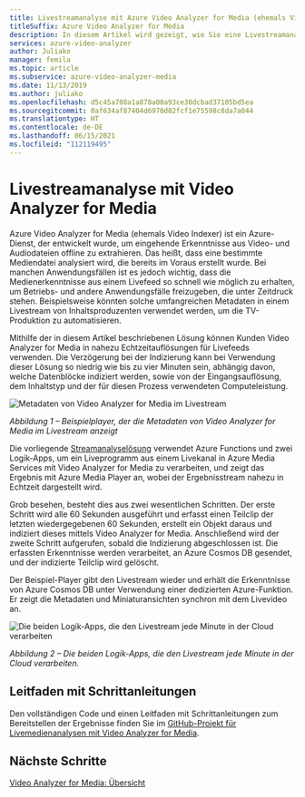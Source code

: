 ```yaml
---
title: Livestreamanalyse mit Azure Video Analyzer for Media (ehemals Video Indexer)
titleSuffix: Azure Video Analyzer for Media
description: In diesem Artikel wird gezeigt, wie Sie eine Livestreamanalyse mit Azure Video Analyzer for Media (ehemals Video Indexer) durchführen.
services: azure-video-analyzer
author: Juliako
manager: femila
ms.topic: article
ms.subservice: azure-video-analyzer-media
ms.date: 11/13/2019
ms.author: juliako
ms.openlocfilehash: d5c45a708a1a878a00a93ce30dcbad37105bd5ea
ms.sourcegitcommit: 0af634af87404d6970d82fcf1e75598c8da7a044
ms.translationtype: HT
ms.contentlocale: de-DE
ms.lasthandoff: 06/15/2021
ms.locfileid: "112119495"
---
```

# <a name="live-stream-analysis-with-video-analyzer-for-media"></a>Livestreamanalyse mit Video Analyzer for Media

Azure Video Analyzer for Media (ehemals Video Indexer) ist ein Azure-Dienst, der entwickelt wurde, um eingehende Erkenntnisse aus Video- und Audiodateien offline zu extrahieren. Das heißt, dass eine bestimmte Mediendatei analysiert wird, die bereits im Voraus erstellt wurde. Bei manchen Anwendungsfällen ist es jedoch wichtig, dass die Medienerkenntnisse aus einem Livefeed so schnell wie möglich zu erhalten, um Betriebs- und andere Anwendungsfälle freizugeben, die unter Zeitdruck stehen. Beispielsweise könnten solche umfangreichen Metadaten in einem Livestream von Inhaltsproduzenten verwendet werden, um die TV-Produktion zu automatisieren.

Mithilfe der in diesem Artikel beschriebenen Lösung können Kunden Video Analyzer for Media in nahezu Echtzeitauflösungen für Livefeeds verwenden. Die Verzögerung bei der Indizierung kann bei Verwendung dieser Lösung so niedrig wie bis zu vier Minuten sein, abhängig davon, welche Datenblöcke indiziert werden, sowie von der Eingangsauflösung, dem Inhaltstyp und der für diesen Prozess verwendeten Computeleistung.

![Metadaten von Video Analyzer for Media im Livestream](./media/live-stream-analysis/live-stream-analysis01.png)

*Abbildung 1 – Beispielplayer, der die Metadaten von Video Analyzer for Media im Livestream anzeigt*

Die vorliegende [Streamanalyselösung](https://aka.ms/livestreamanalysis) verwendet Azure Functions und zwei Logik-Apps, um ein Liveprogramm aus einem Livekanal in Azure Media Services mit Video Analyzer for Media zu verarbeiten, und zeigt das Ergebnis mit Azure Media Player an, wobei der Ergebnisstream nahezu in Echtzeit dargestellt wird.

Grob besehen, besteht dies aus zwei wesentlichen Schritten. Der erste Schritt wird alle 60 Sekunden ausgeführt und erfasst einen Teilclip der letzten wiedergegebenen 60 Sekunden, erstellt ein Objekt daraus und indiziert dieses mittels Video Analyzer for Media. Anschließend wird der zweite Schritt aufgerufen, sobald die Indizierung abgeschlossen ist. Die erfassten Erkenntnisse werden verarbeitet, an Azure Cosmos DB gesendet, und der indizierte Teilclip wird gelöscht.

Der Beispiel-Player gibt den Livestream wieder und erhält die Erkenntnisse von Azure Cosmos DB unter Verwendung einer dedizierten Azure-Funktion. Er zeigt die Metadaten und Miniaturansichten synchron mit dem Livevideo an.

![Die beiden Logik-Apps, die den Livestream jede Minute in der Cloud verarbeiten](./media/live-stream-analysis/live-stream-analysis02.png)

*Abbildung 2 – Die beiden Logik-Apps, die den Livestream jede Minute in der Cloud verarbeiten.*

## <a name="step-by-step-guide"></a>Leitfaden mit Schrittanleitungen 

Den vollständigen Code und einen Leitfaden mit Schrittanleitungen zum Bereitstellen der Ergebnisse finden Sie im [GitHub-Projekt für Livemedienanalysen mit Video Analyzer for Media](https://aka.ms/livestreamanalysis). 

## <a name="next-steps"></a>Nächste Schritte

[Video Analyzer for Media: Übersicht](video-indexer-overview.md)
